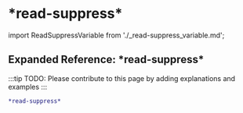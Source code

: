 # \*read-suppress\*

import ReadSuppressVariable from './_read-suppress_variable.md';

<ReadSuppressVariable />

## Expanded Reference: \*read-suppress\*

:::tip
TODO: Please contribute to this page by adding explanations and examples
:::

```lisp
*read-suppress*
```
